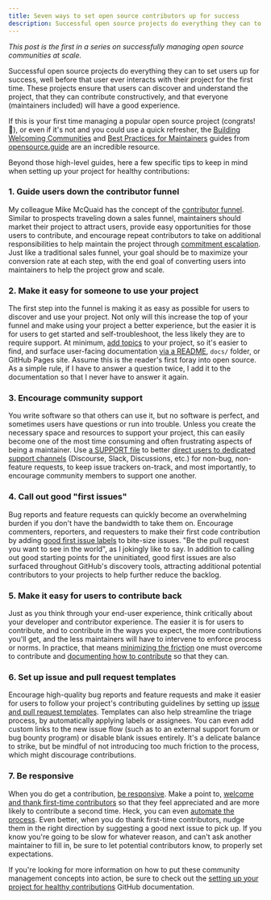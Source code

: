 ```yaml
---
title: Seven ways to set open source contributors up for success
description: Successful open source projects do everything they can to set users up for success, well before that user interacts with their project for the first time. 
---
```


*This post is the first in a series on successfully managing open source communities at scale.*

Successful open source projects do everything they can to set users up for success, well before that user ever interacts with their project for the first time. These projects ensure that users can discover and understand the project, that they can contribute constructively, and that everyone (maintainers included) will have a good experience. 

If this is your first time managing a popular open source project (congrats! :tada:), or even if it's not and you could use a quick refresher, the [Building Welcoming Communities](https://opensource.guide/building-community/) and [Best Practices for Maintainers](https://opensource.guide/best-practices/) guides from [opensource.guide](https://opensource.guide/) are an incredible resource. 

Beyond those high-level guides, here a few specific tips to keep in mind when setting up your project for healthy contributions:

### 1. Guide users down the contributor funnel

My colleague Mike McQuaid has the concept of the [contributor funnel](https://mikemcquaid.com/2018/08/14/the-open-source-contributor-funnel-why-people-dont-contribute-to-your-open-source-project/). Similar to prospects traveling down a sales funnel, maintainers should market their project to attract users, provide easy opportunities for those users to contribute, and encourage repeat contributors to take on additional responsibilities to help maintain the project through [commitment escalation](https://en.wikipedia.org/wiki/Escalation_of_commitment). Just like a traditional sales funnel, your goal should be to maximize your conversion rate at each step, with the end goal of converting users into maintainers to help the project grow and scale.

### 2. Make it easy for someone to use your project

The first step into the funnel is making it as easy as possible for users to discover and use your project. Not only will this increase the top of your funnel and make using your project a better experience, but the easier it is for users to get started and self-troubleshoot, the less likely they are to require support. At minimum, [add topics](https://help.github.com/en/github/administering-a-repository/classifying-your-repository-with-topics) to your project, so it's easier to find, and surface user-facing documentation [via a README](https://opensource.guide/starting-a-project/#writing-a-readme), `docs/` folder, or GitHub Pages site. Assume this is the reader's first foray into open source. As a simple rule, if I have to answer a question twice, I add it to the documentation so that I never have to answer it again.

### 3. Encourage community support

You write software so that others can use it, but no software is perfect, and sometimes users have questions or run into trouble. Unless you create the necessary space and resources to support your project, this can easily become one of the most time consuming and often frustrating aspects of being a maintainer. Use [a SUPPORT file](https://help.github.com/en/github/building-a-strong-community/adding-support-resources-to-your-project) to better [direct users to dedicated support channels](https://ben.balter.com/2017/11/10/twelve-tips-for-growing-communities-around-your-open-source-project/#6-clarify-support-versus-development) (Discourse, Slack, Discussions, etc.) for non-bug, non-feature requests, to keep issue trackers on-track, and most importantly, to encourage community members to support one another.

### 4. Call out good "first issues"

Bug reports and feature requests can quickly become an overwhelming burden if you don't have the bandwidth to take them on. Encourage commenters, reporters, and requesters to make their first code contribution by adding [good first issue labels](https://help.github.com/en/github/building-a-strong-community/encouraging-helpful-contributions-to-your-project-with-labels) to bite-size issues. "Be the pull request you want to see in the world", as I jokingly like to say. In addition to calling out good starting points for the uninitiated, good first issues are also surfaced throughout GitHub's discovery tools, attracting additional potential contributors to your projects to help further reduce the backlog.

### 5. Make it easy for users to contribute back

Just as you think through your end-user experience, think critically about your developer and contributor experience. The easier it is for users to contribute, and to contribute in the ways you expect, the more contributions you'll get, and the less maintainers will have to intervene to enforce process or norms. In practice, that means [minimizing the friction](https://ben.balter.com/2013/08/11/friction/) one must overcome to contribute and [documenting how to contribute](https://ben.balter.com/2017/11/10/twelve-tips-for-growing-communities-around-your-open-source-project/#5-document-how-to-contribute-and-that-you-want-contributions) so that they can.

### 6. Set up issue and pull request templates

Encourage high-quality bug reports and feature requests and make it easier for users to follow your project's contributing guidelines by setting up [issue and pull request templates](https://help.github.com/en/github/building-a-strong-community/about-issue-and-pull-request-templates). Templates can also help streamline the triage process, by automatically applying labels or assignees. You can even add custom links to the new issue flow (such as to an external support forum or bug bounty program) or disable blank issues entirely. It's a delicate balance to strike, but be mindful of not introducing too much friction to the process, which might discourage contributions.

### 7. Be responsive

When you do get a contribution, [be responsive](https://opensource.guide/building-community/#be-responsive). Make a point to, [welcome and thank first-time contributors](https://ben.balter.com/2017/11/10/twelve-tips-for-growing-communities-around-your-open-source-project/#7-welcome-new-contributors) so that they feel appreciated and are more likely to contribute a second time. Heck, you can even [automate the process](https://probot.github.io/apps/welcome/). Even better, when you do thank first-time contributors, nudge them in the right direction by suggesting a good next issue to pick up. If you know you're going to be slow for whatever reason, and can't ask another maintainer to fill in, be sure to let potential contributors know, to properly set expectations.

If you're looking for more information on how to put these community management concepts into action, be sure to check out the [setting up your project for healthy contributions](https://help.github.com/en/github/building-a-strong-community/setting-up-your-project-for-healthy-contributions) GitHub documentation.